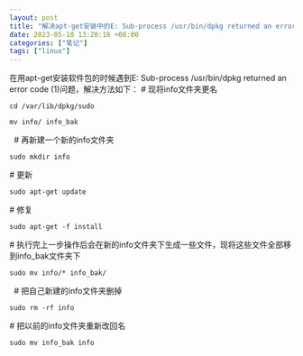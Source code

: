 ```yaml
---
layout: post
title: "解决apt-get安装中的E: Sub-process /usr/bin/dpkg returned an error code (1)问题"
date: 2023-05-10 13:20:18 +08:00
categories: ["笔记"]
tags: ["linux"]
---
```

在用apt-get安装软件包的时候遇到E: Sub-process /usr/bin/dpkg returned an error code (1)问题，解决方法如下： \# 现将info文件夹更名

```
cd /var/lib/dpkg/sudo 
```

```
mv info/ info_bak 
```

  \# 再新建一个新的info文件夹

```
sudo mkdir info
```

\# 更新

```
sudo apt-get update
```

\# 修复

```
sudo apt-get -f install
```

\# 执行完上一步操作后会在新的info文件夹下生成一些文件，现将这些文件全部移到info\_bak文件夹下

```
sudo mv info/* info_bak/
```

  # 把自己新建的info文件夹删掉

```
sudo rm -rf info
```

\# 把以前的info文件夹重新改回名

```
sudo mv info_bak info
```